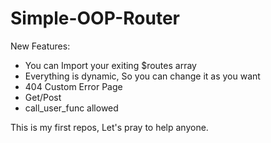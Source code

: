 # Simple-OOP-Router
New Features: 
- You can Import your exiting $routes array
- Everything is dynamic, So you can change it as you want
- 404 Custom Error Page
- Get/Post 
- call_user_func allowed

This is my first repos, Let's pray to help anyone.
